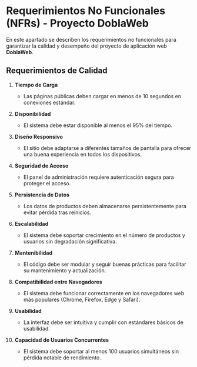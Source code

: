 # Requerimientos No Funcionales (NFRs) - Proyecto DoblaWeb

En este apartado se describen los requerimientos no funcionales para garantizar la calidad y desempeño del proyecto de aplicación web **DoblaWeb**.

## Requerimientos de Calidad

1. **Tiempo de Carga**  
   - Las páginas públicas deben cargar en menos de 10 segundos en conexiones estándar.

2. **Disponibilidad**  
   - El sistema debe estar disponible al menos el 95% del tiempo.

3. **Diseño Responsivo**  
   - El sitio debe adaptarse a diferentes tamaños de pantalla para ofrecer una buena experiencia en todos los dispositivos.

4. **Seguridad de Acceso**  
   - El panel de administración requiere autenticación segura para proteger el acceso.

5. **Persistencia de Datos**  
   - Los datos de productos deben almacenarse persistentemente para evitar pérdida tras reinicios.

6. **Escalabilidad**  
   - El sistema debe soportar crecimiento en el número de productos y usuarios sin degradación significativa.

7. **Mantenibilidad**  
   - El código debe ser modular y seguir buenas prácticas para facilitar su mantenimiento y actualización.

8. **Compatibilidad entre Navegadores**  
   - El sistema debe funcionar correctamente en los navegadores web más populares (Chrome, Firefox, Edge y Safari).

9. **Usabilidad**  
   - La interfaz debe ser intuitiva y cumplir con estándares básicos de usabilidad.

10. **Capacidad de Usuarios Concurrentes**  
    - El sistema debe soportar al menos 100 usuarios simultáneos sin pérdida notable de rendimiento.